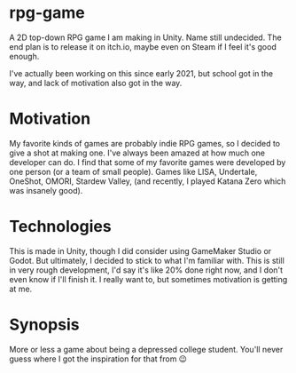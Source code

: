 # rpg-game
A 2D top-down RPG game I am making in Unity. Name still undecided. The end plan is to release it on itch.io, maybe even on Steam if I feel it's good enough.

I've actually been working on this since early 2021, but school got in the way, and lack of motivation also got in the way.

# Motivation
My favorite kinds of games are probably indie RPG games, so I decided to give a shot at making one. I've always been amazed at how much one developer can do. I find that some of my favorite games were developed by one person (or a team of small people). Games like LISA, Undertale, OneShot, OMORI, Stardew Valley, (and recently, I played Katana Zero which was insanely good).

# Technologies
This is made in Unity, 
though I did consider using GameMaker Studio or Godot.
But ultimately, I decided to stick to what I'm familiar with. 
This is still in very rough development, I'd say it's like 20% done right now, and I don't even know if I'll finish it. I really want to, 
but sometimes motivation is getting at me.

# Synopsis
More or less a game about being a depressed college student. You'll never guess where I got the inspiration for that from 😉
